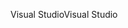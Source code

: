 <span data-ttu-id="73857-101">Visual Studio</span><span class="sxs-lookup"><span data-stu-id="73857-101">Visual Studio</span></span>